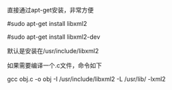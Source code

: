 直接通过apt-get安装，非常方便



#sudo apt-get install libxml2



#sudo apt-get install libxml2-dev



默认是安装在/usr/include/libxml2  



如果需要编译一个.c文件，命令如下



gcc  obj.c -o obj -I /usr/include/libxml2 -L /usr/lib/ -lxml2
